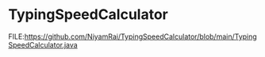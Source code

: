 # TypingSpeedCalculator

FILE:https://github.com/NiyamRai/TypingSpeedCalculator/blob/main/TypingSpeedCalculator.java
